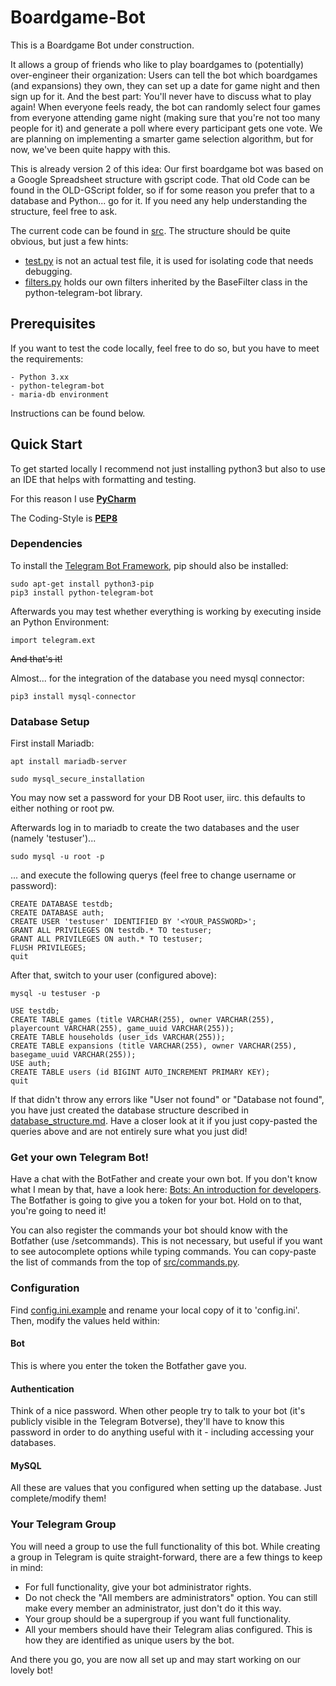 # Boardgame-Bot

This is a Boardgame Bot under construction.

It allows a group of friends who like to play boardgames to (potentially) over-engineer their organization: Users can tell the bot which boardgames (and expansions) they own, they can set up a date for game night and then sign up for it. And the best part: You'll never have to discuss what to play again! When everyone feels ready, the bot can randomly select four games from everyone attending game night (making sure that you're not too many people for it) and generate a poll where every participant gets one vote.
We are planning on implementing a smarter game selection algorithm, but for now, we've been quite happy with this.

This is already version 2 of this idea: Our first boardgame bot was based on a Google Spreadsheet structure with gscript code. That old Code can be found in the OLD-GScript folder, so if for some reason you prefer that to a database and Python... go for it. If you need any help understanding the structure, feel free to ask.

The current code can be found in [src](src/). The structure should be quite obvious, but just a few hints:

* [test.py](src/test.py) is not an actual test file, it is used for isolating code that needs debugging.
* [filters.py](src/filters.py) holds our own filters inherited by the BaseFilter class in the python-telegram-bot library.

## Prerequisites

If you want to test the code locally, feel free to do so, but you have to meet the requirements:

    - Python 3.xx 
    - python-telegram-bot
    - maria-db environment

Instructions can be found below.

## Quick Start 

To get started locally I recommend not just installing python3
but also to use an IDE that helps with formatting and testing.

For this reason I use [**PyCharm**](https://www.jetbrains.com/pycharm/)

The Coding-Style is [**PEP8**](https://www.python.org/dev/peps/pep-0008/)

### Dependencies

To install the [Telegram Bot Framework](https://python-telegram-bot.org/), pip should also be installed:

```shell
sudo apt-get install python3-pip
pip3 install python-telegram-bot
```

Afterwards you may test whether everything is working by executing inside an Python Environment:

``` Shell
import telegram.ext
```

~~And that's it!~~

Almost... for the integration of the database you need mysql connector:
```
pip3 install mysql-connector
```
### Database Setup

First install Mariadb:

```apt install mariadb-server``` 

```sudo mysql_secure_installation```

You may now set a password for your DB Root user,
 iirc. this defaults to either nothing or root pw.
 
Afterwards log in to mariadb to create the two databases and the user (namely 'testuser')...

```sudo mysql -u root -p```

... and execute the following querys (feel free to change username or password):

```
CREATE DATABASE testdb;
CREATE DATABASE auth;
CREATE USER 'testuser' IDENTIFIED BY '<YOUR_PASSWORD>';
GRANT ALL PRIVILEGES ON testdb.* TO testuser;
GRANT ALL PRIVILEGES ON auth.* TO testuser;
FLUSH PRIVILEGES;
quit
```  
After that, switch to your user (configured above):

```mysql -u testuser -p```

```
USE testdb;
CREATE TABLE games (title VARCHAR(255), owner VARCHAR(255), playercount VARCHAR(255), game_uuid VARCHAR(255));
CREATE TABLE households (user_ids VARCHAR(255));
CREATE TABLE expansions (title VARCHAR(255), owner VARCHAR(255), basegame_uuid VARCHAR(255));
USE auth;
CREATE TABLE users (id BIGINT AUTO_INCREMENT PRIMARY KEY);
quit
```
If that didn't throw any errors like "User not found" or "Database not found", you have just created the database structure described in [database_structure.md](database_structure.md).
Have a closer look at it if you just copy-pasted the queries above and are not entirely sure what you just did!

### Get your own Telegram Bot!

Have a chat with the BotFather and create your own bot. 
If you don't know what I mean by that, have a look here: [Bots: An introduction for developers](https://core.telegram.org/bots#botfather).
The Botfather is going to give you a token for your bot. Hold on to that, you're going to need it!

You can also register the commands your bot should know with the Botfather (use /setcommands). This is not necessary, but useful if you want to see autocomplete options while typing commands. You can copy-paste the list of commands from the top of [src/commands.py](src/commands.py).

### Configuration

Find [config.ini.example](config.ini.example) and rename your local copy of it to 'config.ini'. 
Then, modify the values held within:

#### Bot
This is where you enter the token the Botfather gave you.

#### Authentication
Think of a nice password. When other people try to talk to your bot (it's publicly visible in the Telegram Botverse), they'll have to know this password in order to do anything useful with it - including accessing your databases.

#### MySQL
All these are values that you configured when setting up the database. Just complete/modify them!

### Your Telegram Group
You will need a group to use the full functionality of this bot. While creating a group in Telegram is quite straight-forward, there are a few things to keep in mind:

* For full functionality, give your bot administrator rights.
* Do not check the "All members are administrators" option. You can still make every member an administrator, just don't do it this way.
* Your group should be a supergroup if you want full functionality. 
* All your members should have their Telegram alias configured. This is how they are identified as unique users by the bot.

And there you go, you are now all set up and may start working on our lovely bot!
